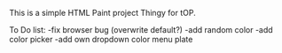 This is a simple HTML Paint project Thingy for tOP. 

To Do list:
-fix browser bug (overwrite default?)
-add random color
-add color picker
-add own dropdown color menu plate
